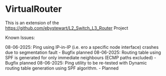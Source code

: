 # VirtualRouter
This is an extension of the https://github.com/ebystewart/L2_Switch_L3_Router Project

Known Issues:

08-06-2025: Ping using IP-in-IP (i.e. ero a specific node interface) crashes due to segmentation fault - Bugfix planned
08-06-2025: Routing table using SPF is generated for only immediate neighbours (ECMP paths excluded) - Bugfix planned
08-06-2025: Ping utility to be re-tested with Dynamic routing table generation using SPF algorithm. - Planned

